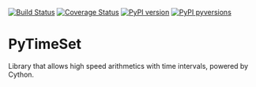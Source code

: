 [![Build Status](https://travis-ci.org/gflorio/pytimeset.svg?branch=master)](https://travis-ci.org/gflorio/pytimeset)
[![Coverage Status](https://coveralls.io/repos/github/GFlorio/pytimeset/badge.svg?branch=master)](https://coveralls.io/github/GFlorio/pytimeset?branch=master)
[![PyPI version](https://badge.fury.io/py/pytimeset.svg)](https://badge.fury.io/py/pytimeset)
[![PyPI pyversions](https://img.shields.io/pypi/pyversions/pytimeset.svg)](https://pypi.python.org/pypi/pytimeset/)

# PyTimeSet
Library that allows high speed arithmetics with time intervals, powered by Cython.
